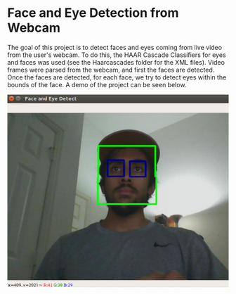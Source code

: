 # Face and Eye Detection from Webcam

The goal of this project is to detect faces and eyes coming from live video from the user's webcam. To do this, the HAAR Cascade Classifiers for eyes and faces was used (see the Haarcascades folder for the XML files). Video frames were parsed from the webcam, and first the faces are detected. Once the faces are detected, for each face, we try to detect eyes within the bounds of the face. A demo of the project can be seen below.

![Demo of Face Detection](https://github.com/kedaraman/DeepLearningComputerVisionUdemy/blob/master/FaceAndEyeDetection/Demo.PNG)
